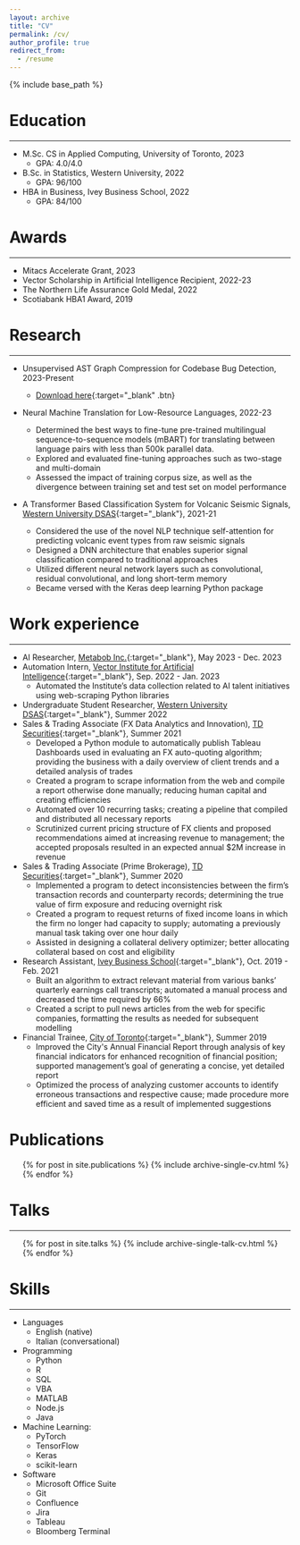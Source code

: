 ```yaml
---
layout: archive
title: "CV"
permalink: /cv/
author_profile: true
redirect_from:
  - /resume
---
```


{% include base_path %}

<!-- [Download PDF version here](http://anthonyprinaldi.github.io/files/Anthony_Rinaldi_CV.pdf){:target="\_blank" .btn} -->

# Education

---

- M.Sc. CS in Applied Computing, University of Toronto, 2023
  - GPA: 4.0/4.0
- B.Sc. in Statistics, Western University, 2022
  - GPA: 96/100
- HBA in Business, Ivey Business School, 2022
  - GPA: 84/100

# Awards

---
- Mitacs Accelerate Grant, 2023
- Vector Scholarship in Artificial Intelligence Recipient, 2022-23
- The Northern Life Assurance Gold Medal, 2022
- Scotiabank HBA1 Award, 2019

# Research

---

- Unsupervised AST Graph Compression for Codebase Bug Detection, 2023-Present
  - [Download here](http://anthonyprinaldi.github.io/files/MScAC_Final_Report.pdf){:target="\_blank" .btn}

- Neural Machine Translation for Low-Resource Languages, 2022-23
  - Determined the best ways to fine-tune pre-trained multilingual sequence-to-sequence models (mBART) for translating between language pairs with less than 500k parallel data.
  - Explored and evaluated fine-tuning approaches such as two-stage and multi-domain
  - Assessed the impact of training corpus size, as well as the divergence between training set and test set on model performance

- A Transformer Based Classification System for Volcanic Seismic Signals, [Western University DSAS](https://www.uwo.ca/stats/){:target="\_blank"}, 2021-21
  - Considered the use of the novel NLP technique self-attention for predicting volcanic event types from raw seismic signals
  - Designed a DNN architecture that enables superior signal classification compared to traditional approaches
  - Utilized different neural network layers such as convolutional, residual convolutional, and long short-term memory
  - Became versed with the Keras deep learning Python package

# Work experience

---
- AI Researcher, [Metabob Inc.](https://metabob.com/){:target="\_blank"}, May 2023 - Dec. 2023
- Automation Intern, [Vector Institute for Artificial Intelligence](https://vectorinstitute.ai/){:target="\_blank"}, Sep. 2022 - Jan. 2023
  - Automated the Institute’s data collection related to AI talent initiatives using web-scraping Python libraries
- Undergraduate Student Researcher, [Western University DSAS](https://www.uwo.ca/stats/){:target="\_blank"}, Summer 2022
- Sales & Trading Associate (FX Data Analytics and Innovation), [TD Securities](https://www.tdsecurities.com/ca/en/home-page){:target="\_blank"}, Summer 2021
  - Developed a Python module to automatically publish Tableau Dashboards used in evaluating an FX auto-quoting algorithm; providing the business with a daily overview of client trends and a detailed analysis of trades
  - Created a program to scrape information from the web and compile a report otherwise done manually; reducing human capital and creating efficiencies
  - Automated over 10 recurring tasks; creating a pipeline that compiled and distributed all necessary reports
  - Scrutinized current pricing structure of FX clients and proposed recommendations aimed at increasing revenue to management; the accepted proposals resulted in an expected annual $2M increase in revenue
- Sales & Trading Associate (Prime Brokerage), [TD Securities](https://www.tdsecurities.com/ca/en/home-page){:target="\_blank"}, Summer 2020
  - Implemented a program to detect inconsistencies between the firm’s transaction records and counterparty records; determining the true value of firm exposure and reducing overnight risk
  - Created a program to request returns of fixed income loans in which the firm no longer had capacity to supply; automating a previously manual task taking over one hour daily
  - Assisted in designing a collateral delivery optimizer; better allocating collateral based on cost and eligibility
- Research Assistant, [Ivey Business School](https://www.ivey.uwo.ca/){:target="\_blank"}, Oct. 2019 - Feb. 2021
  - Built an algorithm to extract relevant material from various banks’ quarterly earnings call transcripts; automated a manual process and decreased the time required by 66%
  - Created a script to pull news articles from the web for specific companies, formatting the results as needed for subsequent modelling
- Financial Trainee, [City of Toronto](https://www.toronto.ca/){:target="\_blank"}, Summer 2019
  - Improved the City's Annual Financial Report through analysis of key financial indicators for enhanced recognition of financial position; supported management’s goal of generating a concise, yet detailed report
  - Optimized the process of analyzing customer accounts to identify erroneous transactions and respective cause; made procedure more efficient and saved time as a result of implemented suggestions

# Publications

  <ul>{% for post in site.publications %}
    {% include archive-single-cv.html %}
  {% endfor %}</ul>

# Talks

---

  <ul>{% for post in site.talks %}
    {% include archive-single-talk-cv.html %}
  {% endfor %}</ul>
  
<!-- Teaching
======
---
  <ul>{% for post in site.teaching %}
    {% include archive-single-cv.html %}
  {% endfor %}</ul>
  
Service and leadership
======
---
* Currently signed in to 43 different slack teams -->

# Skills

---

- Languages
  - English (native)
  - Italian (conversational)
- Programming
  - Python
  - R
  - SQL
  - VBA
  - MATLAB
  - Node.js
  - Java
- Machine Learning:
  - PyTorch
  - TensorFlow
  - Keras
  - scikit-learn
- Software
  - Microsoft Office Suite
  - Git
  - Confluence
  - Jira
  - Tableau
  - Bloomberg Terminal
